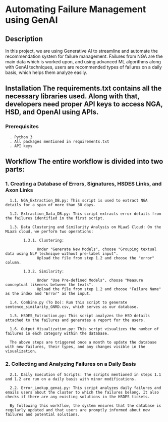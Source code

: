 # Automating Failure Management using GenAI

## Description

In this project, we are using Generative AI to streamline and automate the recommendation system for failure management. Failures from NGA are the main data which is worked upon, and using advanced ML algorithms along with GenAI   techniques, users are recommended types of failures on a daily basis, which helps them analyze easily.

## Installation The requirements.txt contains all the necessary libraries used. Along with that, developers need proper API keys to access NGA, HSD, and OpenAI using APIs.

### Prerequisites

      . Python 3
      . All packages mentioned in requirements.txt
      . API keys
## Workflow The entire workflow is divided into two parts:

### 1. Creating a Database of Errors, Signatures, HSDES Links, and Axon Links

      1.1. NGA_Extraction_DB.py: This script is used to extract NGA details for a span of more than 30 days.

      1.2. Extraction_Data_DB.py: This script extracts error details from the failures identified in the first script.

      1.3. Data Clustering and Similarity Analysis on MLaaS Cloud: On the MLaaS cloud, we perform two operations:
      
            1.3.1. Clustering:

                  Under "Generate New Models", choose "Grouping textual data using NLP technique without pre-label input".
                  Upload the file from step 1.2 and choose the "error" column.

            1.3.2. Similarity:

                  Under "Use Pre-defined Models", choose "Measure conceptual likeness between the texts".
                  Upload the file from step 1.2 and choose "Failure Name" as the index and "Error" as the input.
                  
      1.4. Combine.py (To Do): Run this script to generate sentence_similarity_GNRD.csv, which serves as our database.
      
      1.5. HSDES_Extraction.py: This script analyzes the HSD details attached to the failures and generates a report for the users.
      
      1.6. Output_Visualization.py: This script visualizes the number of failures in each category within the database.

      The above steps are triggered once a month to update the database with new failures, their types, and any changes visible in the visualization.

### 2. Collecting and Analyzing Failures on a Daily Basis

      2.1. Daily Execution of Scripts: The scripts mentioned in steps 1.1 and 1.2 are run on a daily basis with minor modifications.
      
      2.2. Error_Lookup_genai.py: This script analyzes daily failures and emails users about the cluster to which the failures belong. It also checks if there are any existing solutions in the HSDES tickets.
      
      By following this workflow, the system ensures that the database is regularly updated and that users are promptly informed about new failures and potential solutions.
